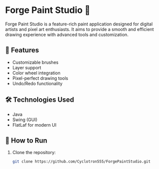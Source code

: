# Forge Paint Studio 🎨

Forge Paint Studio is a feature-rich paint application designed for digital artists and pixel art enthusiasts. It aims to provide a smooth and efficient drawing experience with advanced tools and customization.

## 🚀 Features
- Customizable brushes
- Layer support
- Color wheel integration
- Pixel-perfect drawing tools
- Undo/Redo functionality

## 🛠️ Technologies Used
- Java
- Swing (GUI)
- FlatLaf for modern UI

## 📌 How to Run
1. Clone the repository:
   ```sh
   git clone https://github.com/Cyclotron555/ForgePaintStudio.git
